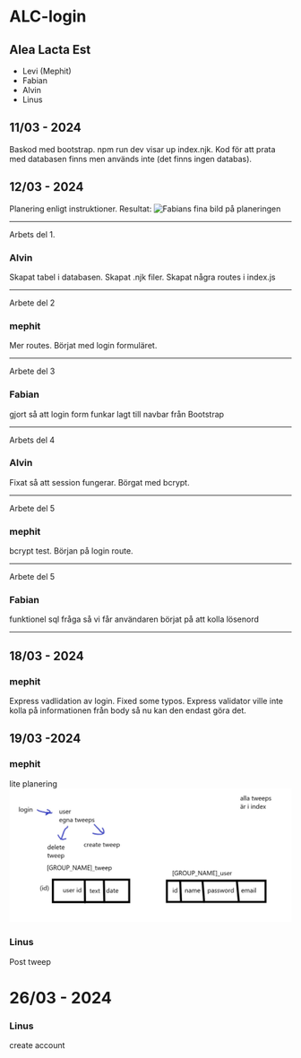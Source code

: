 # ALC-login
## Alea Lacta Est
* Levi (Mephit)
* Fabian
* Alvin
* Linus

## 11/03 - 2024
Baskod med bootstrap.
npm run dev visar up index.njk.
Kod för att prata med databasen finns men används inte (det finns ingen databas).

## 12/03 - 2024
Planering enligt instruktioner.
Resultat:
![Fabians fina bild på planeringen](planering.jpg)

--- 

Arbets del 1.

### Alvin

Skapat tabel i databasen.
Skapat .njk filer.
Skapat några routes i index.js

---

Arbete del 2

### mephit

Mer routes.
Börjat med login formuläret.

---

Arbete del 3

### Fabian

gjort så att login form funkar
lagt till navbar från Bootstrap

---

Arbets del 4

### Alvin

Fixat så att session fungerar.
Börgat med bcrypt.

---

Arbete del 5

### mephit

bcrypt test.
Början på login route.

---

Arbete del 5

### Fabian

funktionel sql fråga så vi får användaren
börjat på att kolla lösenord

---

## 18/03 - 2024

### mephit

Express vadlidation av login.
Fixed some typos.
Express validator ville inte kolla på informationen från body så nu kan den endast göra det.

## 19/03 -2024

### mephit

lite planering
![Levis fruktansvärda paint 3d sketch](tweep_plans.jpg)

### Linus

Post tweep

# 26/03 - 2024

### Linus

create account